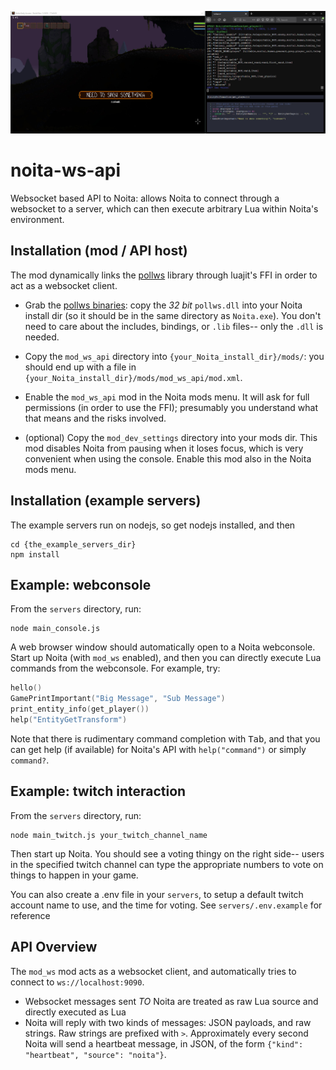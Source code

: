 ![Screenshot of the example webconsole being used to print an "important" game message](/screenshot.jpg?raw=true)

# noita-ws-api
Websocket based API to Noita: allows Noita to connect through a websocket to a server, which can then execute
arbitrary Lua within Noita's environment.

## Installation (mod / API host)

The mod dynamically links the [pollws](https://github.com/probable-basilisk/pollws) library through 
luajit's FFI in order to act as a websocket client.

* Grab the [pollws binaries](https://github.com/probable-basilisk/pollws/releases/download/0.1.0/pollws_0_1_0_windows.zip): copy
the *32 bit* `pollws.dll` into your Noita install dir (so it should be in the same directory as `Noita.exe`). You don't need
to care about the includes, bindings, or `.lib` files-- only the `.dll` is needed.

* Copy the `mod_ws_api` directory into `{your_Noita_install_dir}/mods/`: you should end up with a file in
`{your_Noita_install_dir}/mods/mod_ws_api/mod.xml`.

* Enable the `mod_ws_api` mod in the Noita mods menu. It will ask for full permissions (in order to use the FFI); presumably
you understand what that means and the risks involved.

* (optional) Copy the `mod_dev_settings` directory into your mods dir. This mod disables Noita from pausing when
it loses focus, which is very convenient when using the console. Enable this mod also in the Noita mods menu.

## Installation (example servers)

The example servers run on nodejs, so get nodejs installed, and then
```
cd {the_example_servers_dir}
npm install
```

## Example: webconsole
From the `servers` directory, run:
```
node main_console.js
```

A web browser window should automatically open to a Noita webconsole. Start up Noita (with `mod_ws` enabled),
and then you can directly execute Lua commands from the webconsole. For example, try:

```Lua
hello()
GamePrintImportant("Big Message", "Sub Message")
print_entity_info(get_player())
help("EntityGetTransform")
```

Note that there is rudimentary command completion with <kbd>Tab</kbd>, and that
you can get help (if available) for Noita's API with `help("command")` or 
simply `command?`.

## Example: twitch interaction
From the `servers` directory, run:
```
node main_twitch.js your_twitch_channel_name
```

Then start up Noita. You should see a voting thingy on the right side--
users in the specified twitch channel can type the appropriate numbers
to vote on things to happen in your game.

You can also create a .env file in your `servers`, to setup a default twitch account name to use, and the time for voting. See `servers/.env.example` for reference

## API Overview

The `mod_ws` mod acts as a websocket client, and automatically tries to connect to `ws://localhost:9090`.

* Websocket messages sent *TO* Noita are treated as raw Lua source and directly executed as Lua
* Noita will reply with two kinds of messages: JSON payloads, and raw strings. Raw strings are
prefixed with `>`. Approximately every second Noita will send a heartbeat message, in JSON, of the
form `{"kind": "heartbeat", "source": "noita"}`.
